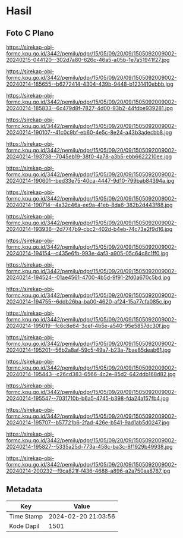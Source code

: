 # Hasil

## Foto C Plano

https://sirekap-obj-formc.kpu.go.id/3442/pemilu/pdpr/15/05/09/20/09/1505092009002-20240215-044120--302d7a80-626c-46a5-a05b-1e7a51941f27.jpg

https://sirekap-obj-formc.kpu.go.id/3442/pemilu/pdpr/15/05/09/20/09/1505092009002-20240214-185655--b6272414-4304-439b-9448-b1231410ebbb.jpg

https://sirekap-obj-formc.kpu.go.id/3442/pemilu/pdpr/15/05/09/20/09/1505092009002-20240214-185833--6c479d8f-7827-4d00-93b2-44fdbe939281.jpg

https://sirekap-obj-formc.kpu.go.id/3442/pemilu/pdpr/15/05/09/20/09/1505092009002-20240214-190107--41c0c9bf-eb60-4e5c-8e24-a43b3adecbb8.jpg

https://sirekap-obj-formc.kpu.go.id/3442/pemilu/pdpr/15/05/09/20/09/1505092009002-20240214-193738--7045eb19-38f0-4a78-a3b5-ebb6622210ee.jpg

https://sirekap-obj-formc.kpu.go.id/3442/pemilu/pdpr/15/05/09/20/09/1505092009002-20240214-190601--bed33e75-40ca-4447-9d10-799bab84394a.jpg

https://sirekap-obj-formc.kpu.go.id/3442/pemilu/pdpr/15/05/09/20/09/1505092009002-20240214-190714--4a32c46a-ee9a-41eb-8da6-382b2d443f88.jpg

https://sirekap-obj-formc.kpu.go.id/3442/pemilu/pdpr/15/05/09/20/09/1505092009002-20240214-193936--2d7747b9-cbc2-402d-b4eb-74c73e2f9d16.jpg

https://sirekap-obj-formc.kpu.go.id/3442/pemilu/pdpr/15/05/09/20/09/1505092009002-20240214-194154--c435e6fb-993e-4af3-a905-05c64c8c1ff0.jpg

https://sirekap-obj-formc.kpu.go.id/3442/pemilu/pdpr/15/05/09/20/09/1505092009002-20240214-194524--01ae4561-4700-4b5d-9f91-2fd0a670c5bd.jpg

https://sirekap-obj-formc.kpu.go.id/3442/pemilu/pdpr/15/05/09/20/09/1505092009002-20240214-194755--6ddb26ba-ba00-4620-af24-15a77cfa085c.jpg

https://sirekap-obj-formc.kpu.go.id/3442/pemilu/pdpr/15/05/09/20/09/1505092009002-20240214-195019--fc6c8e64-3cef-4b5e-a540-95e5857dc30f.jpg

https://sirekap-obj-formc.kpu.go.id/3442/pemilu/pdpr/15/05/09/20/09/1505092009002-20240214-195201--56b2a8af-59c5-49a7-b23a-7bae85deab61.jpg

https://sirekap-obj-formc.kpu.go.id/3442/pemilu/pdpr/15/05/09/20/09/1505092009002-20240214-195443--c26cd383-6566-4c2e-85d2-642ddb168d82.jpg

https://sirekap-obj-formc.kpu.go.id/3442/pemilu/pdpr/15/05/09/20/09/1505092009002-20240214-195547--7031710b-b6a5-4745-b398-fda24a157fb4.jpg

https://sirekap-obj-formc.kpu.go.id/3442/pemilu/pdpr/15/05/09/20/09/1505092009002-20240214-195707--b57721b6-2fad-426e-b541-9ad1ab5d0247.jpg

https://sirekap-obj-formc.kpu.go.id/3442/pemilu/pdpr/15/05/09/20/09/1505092009002-20240214-195827--5335a25d-773a-458c-ba3c-8f1929b49938.jpg

https://sirekap-obj-formc.kpu.go.id/3442/pemilu/pdpr/15/05/09/20/09/1505092009002-20240214-200232--f9ca821f-f436-4688-a896-a2a750aa8787.jpg


## Metadata

| Key        | Value               |
| ---------- | ------------------- |
| Time Stamp | 2024-02-20 21:03:56 |
| Kode Dapil | 1501                |



